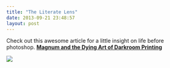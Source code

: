 ```yaml
---
title: "The Literate Lens"
date: 2013-09-21 23:48:57
layout: post
---
```


<p></p>

<p></p>
<p>Check out this awesome article for a little insight on life before photoshop. <strong><a href="http://theliteratelens.com/2012/02/17/magnum-and-the-dying-art-of-darkroom-printing/">Magnum and the Dying Art of Darkroom Printing</a> <br/></strong></p>
<p><a href="http://theliteratelens.com/2012/02/17/magnum-and-the-dying-art-of-darkroom-printing/"><strong><img src="http://media.tumblr.com/43e4b16b4468738ec2bc42c58a0c03c4/tumblr_inline_mti24sdude1rf4blg.jpg"/></strong></a></p>

<p></p>
